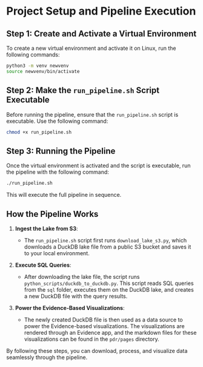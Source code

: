 
# Project Setup and Pipeline Execution

## Step 1: Create and Activate a Virtual Environment

To create a new virtual environment and activate it on Linux, run the following commands:

```bash
python3 -m venv newvenv
source newvenv/bin/activate
```

## Step 2: Make the `run_pipeline.sh` Script Executable

Before running the pipeline, ensure that the `run_pipeline.sh` script is executable. Use the following command:

```bash
chmod +x run_pipeline.sh
```

## Step 3: Running the Pipeline

Once the virtual environment is activated and the script is executable, run the pipeline with the following command:

```bash
./run_pipeline.sh
```

This will execute the full pipeline in sequence.

## How the Pipeline Works

1. **Ingest the Lake from S3**: 
   - The `run_pipeline.sh` script first runs `download_lake_s3.py`, which downloads a DuckDB lake file from a public S3 bucket and saves it to your local environment.
   
2. **Execute SQL Queries**:
   - After downloading the lake file, the script runs `python_scripts/duckdb_to_duckdb.py`. This script reads SQL queries from the `sql` folder, executes them on the DuckDB lake, and creates a new DuckDB file with the query results.
   
3. **Power the Evidence-Based Visualizations**:
   - The newly created DuckDB file is then used as a data source to power the Evidence-based visualizations. The visualizations are rendered through an Evidence app, and the markdown files for these visualizations can be found in the `pdr/pages` directory.

By following these steps, you can download, process, and visualize data seamlessly through the pipeline.
